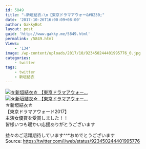 ```yaml
---
id: 5849
title: "☆新垣結衣☆\n【東京ドラマアウォー&#8230;"
date: '2017-10-26T16:00:09+08:00'
author: GakkyBot
layout: post
guid: 'http://www.gakky.me/5849.html'
permalink: /5849.html
Views:
    - '134'
image: /wp-content/uploads/2017/10/923450244401995776_0.jpg
categories:
    - twitter
tags:
    - twitter
    - 新垣结衣
---
```


[![☆新垣結衣☆
【東京ドラマアウォー...](http://www.yui-aragaki.org/wp-content/uploads/2017/10/923450244401995776_0.jpg)](http://www.yui-aragaki.org/wp-content/uploads/2017/10/923450244401995776_0.jpg)  
[![☆新垣結衣☆
【東京ドラマアウォー...](http://www.yui-aragaki.org/wp-content/uploads/2017/10/923450244401995776_1.jpg)](http://www.yui-aragaki.org/wp-content/uploads/2017/10/923450244401995776_1.jpg)  
☆新垣結衣☆  
【東京ドラマアウォード2017】  
主演女優賞を受賞しました！！  
皆様いつも暖かい応援ありがとうございます

益々のご活躍期待しています^^\*おめでとうございます  
Source: <https://twitter.com/i/web/status/923450244401995776>